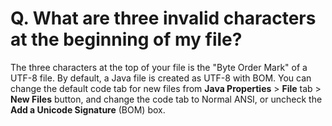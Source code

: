 # Q. What are three invalid characters at the beginning of my file?

The three characters at the top of your file is the "Byte Order Mark" of a UTF-8 file. By default, a Java file is created as UTF-8 with BOM. You can change the default code tab for new files from **Java Properties** \> **File** tab > **New Files** button, and change the code tab to Normal ANSI, or uncheck the **Add a Unicode Signature** (BOM) box.

